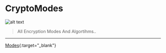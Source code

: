 # CryptoModes

![alt text](https://www.spaceflightnowplus.com/wp-content/uploads/2017/11/cryptography-and-network-security-3-638.jpg "Crypto")

> All Encryption Modes And Algortihms..

****

[Modes](https://en.wikipedia.org/wiki/Block_cipher_mode_of_operation){:target="_blank"}